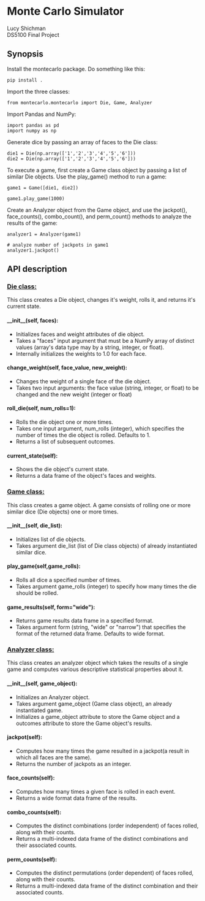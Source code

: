 # Monte Carlo Simulator
Lucy Shichman \
DS5100 Final Project
## Synopsis
Install the montecarlo package. Do something like this:
```
pip install .
```
Import the three classes:
```
from montecarlo.montecarlo import Die, Game, Analyzer
```
Import Pandas and NumPy:
```
import pandas as pd
import numpy as np
```
Generate dice by passing an array of faces to the Die class:
```
die1 = Die(np.array(['1','2','3','4','5','6']))
die2 = Die(np.array(['1','2','3','4','5','6']))
```
To execute a game, first create a Game class object by passing a list of similar Die objects. Use the play_game() method to run a game:
```
game1 = Game([die1, die2])
```
```
game1.play_game(1000)
```
Create an Analyzer object from the Game object, and use the jackpot(), face_counts(), combo_count(), and perm_count() methods to analyze the results of the game:
```
analyzer1 = Analyzer(game1)
```
```
# analyze number of jackpots in game1
analyzer1.jackpot()
```
## API description
### <ins>Die class:</ins> 
This class creates a Die object, changes it's weight, rolls it, and returns it's current state.
#### \_\_init__(self, faces): 
* Initializes faces and weight attributes of die object.
* Takes a "faces" input argument that must be a NumPy array of distinct values (array's data type may by a string, integer, or float).
* Internally initializes the weights to 1.0 for each face. 
#### change_weight(self, face_value, new_weight):
* Changes the weight of a single face of the die object.
* Takes two input arguments: the face value (string, integer, or float) to be changed and the new weight (integer or float)
#### roll_die(self, num_rolls=1):
* Rolls the die object one or more times.
* Takes one input argument, num_rolls (integer), which specifies the number of times the die object is rolled. Defaults to 1.
* Returns a list of subsequent outcomes.
#### current_state(self):
* Shows the die object's current state.
* Returns a data frame of the object's faces and weights.
### <ins>Game class:</ins>
This class creates a game object. A game consists of rolling one or more similar dice (Die objects) one or more times.
#### \_\_init__(self, die_list):
* Initializes list of die objects.
* Takes argument die_list (list of Die class objects) of already instantiated similar dice.
#### play_game(self,game_rolls):
* Rolls all dice a specified number of times.
* Takes argument game_rolls (integer) to specify how many times the die should be rolled.
#### game_results(self, form="wide"):
* Returns game results data frame in a specified format.
* Takes argument form (string, "wide" or "narrow") that specifies the format of the returned data frame. Defaults to wide format.
### <ins>Analyzer class:</ins>
This class creates an analyzer object which takes the results of a single game and computes various descriptive statistical properties about it.
#### \_\_init__(self, game_object):
* Initializes an Analyzer object.
* Takes argument game_object (Game class object), an already instantiated game.
* Initializes a game_object attribute to store the Game object and a outcomes attribute to store the Game object's results.
#### jackpot(self):
* Computes how many times the game resulted in a jackpot(a result in which all faces are the same).
* Returns the number of jackpots as an integer.
#### face_counts(self):
* Computes how many times a given face is rolled in each event.
* Returns a wide format data frame of the results.
#### combo_counts(self):
* Computes the distinct combinations (order independent) of faces rolled, along with their counts.
* Returns a multi-indexed data frame of the distinct combinations and their associated counts.
#### perm_counts(self):
* Computes the distinct permutations (order dependent) of faces rolled, along with their counts.
* Returns a multi-indexed data frame of the distinct combination and their associated counts.
